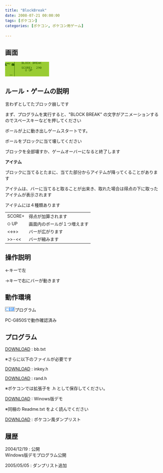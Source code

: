 ```yaml
---
title: "BlockBreak"
date: 2008-07-21 00:00:00
tags: [ポケコン]
categories: [ポケコン, ポケコン用ゲーム]

---
```


## 画面


![動作画面][1] 

 [1]: /images/2008_0721_bb.gif

## ルール・ゲームの説明

言わずとしてたブロック崩しです
  


まず、プログラムを実行すると、"BLOCK BREAK" の文字がアニメーションするのでスペースキーなどを押してください
	  
ボールが上に動き出しゲームスタートです。
	  
ボールをブロックに当て壊してください
	  
ブロックを全部壊すか、ゲームオーバーになると終了します 

**アイテム**
	  
ブロックに当てるとたまに、当てた部分からアイテムが降ってくることがあります
	  
アイテムは、バーに当てると取ることが出来き、取れた場合は得点の下に取ったアイテムが表示されます
	  
アイテムには４種類あります 

<table summary="アイテムの種類"><tr>
<td>
SCORE+
</td>
<td>
得点が加算されます
</td>
</tr>
<tr>
<td>
<small>○</small> UP
</td>
<td>
画面内のボールが１つ増えます
</td>
</tr>
<tr>
<td>
<<->>
</td>
<td>
バーが広がります
</td>
</tr>
<tr>
<td>
>>-<<
</td>
<td>
バーが縮みます
</td>
</tr>
</table>

## 操作説明

←キーで左
	  
→キーで右にバーが動きます 

## 動作環境

![C言語][2]プログラム
	  
PC-G850Sで動作確認済み 

 [2]: /images/pokecom-c.gif

## プログラム

[DOWNLOAD][3] : bb.txt
	  
※さらに以下のファイルが必要です
  


 [3]: /files/bb.txt "bb.txt"

[DOWNLOAD][4] : inkey.h
	  
[DOWNLOAD][5] : rand.h
	  
※ポケコンでは拡張子を .h として保存してください。
  


 [4]: /files/inkey.h "inkey.h"
 [5]: /files/rand.h "rand.h"

[DOWNLOAD][6] : Winows版デモ
	  
<span>※同梱の Readme.txt をよく読んでください
</span> 

 [6]: /files/bb.zip "bb.zip(Winows版デモ)"

[DOWNLOAD][7] : ポケコン風ダンプリスト
  


 [7]: /files/bb_.txt "bb_.txt"

## 履歴

2004/12/19
: 公開<br />Windows版デモプログラム公開

2005/05/05
: ダンプリスト追加
